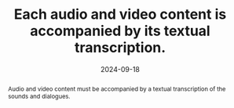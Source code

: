 ---
N: '116'
Rubrique: Images et médias
title: Each audio and video content is accompanied by its textual transcription.
abstract: Audio and video content must be accompanied by a textual transcription of the sounds and dialogues.
categories: ["Images and media"]
agrege: O4116-E027
opquast: '4 116'
indiceebook: '27'
description: "Rule n° 027"
before: "026"
weight: "027"
after: "028"
actif: '1'
layout: rules
date: 2024-09-18
tags: ["Accessibility", ""]
objectif: ["Provide users with a text transcription as an alternative.", "
Allow indexing and searching by the reading application's search engine.", "
Allow translation using linguistic tools."]
Meo: ["Accompany each audio content with a transcription:
Either complete (containing the words and a description of the sounds necessary for understanding); 
Either synthetic (but reflecting all of the information).
The transcription can:
Appear on the page where the audio content is located;
Or be immediately accessible via a link on the page where the audio content is located."]
Controle: ["Identify each page containing multimedia content and, in the immediate context of each audio content, ensure the presence of a transcription or a link giving immediate access to it."]
epubcheck: false
ace: false
humancheck: true
Source: ["Opquast"]
Referentiel: [""]
steps: ["Conception", "Editorial"]
---